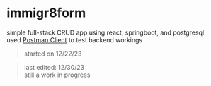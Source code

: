 # immigr8form
simple full-stack CRUD app using react, springboot, and postgresql  
used [Postman Client](https://web.postman.co/) to test backend workings  

>started on 12/22/23  
  
>last edited: 12/30/23  
still a work in progress  
